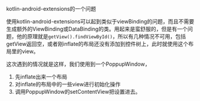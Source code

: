 kotlin-android-extensions的一个问题

使用kotlin-android-extensions可以起到类似于viewBinding的问题，而且不需要生成额外的ViewBinding或DataBinding的类。用起来是蛮舒服的，但是有一个问题，他的原理就是`getView().findViewById()`，所以有几种情况不可用，包括getView返回空，或者刚inflate的布局还没有添加到控件树上，此时就使用这个布局里的view。

这次遇到的情况就是这样，我们使用到一个PoppupWindow，

1. 先inflate出来一个布局
2. 对inflate的布局中的一些view进行初始化操作
3. 调用PoppupWindow的setContentView把设置进去。